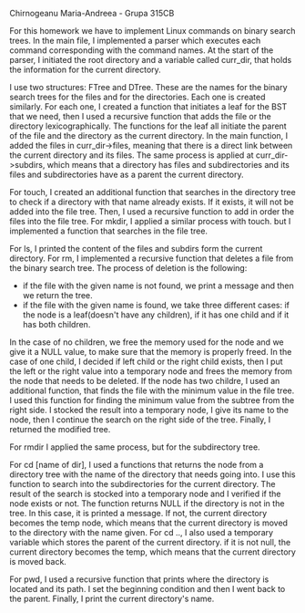 Chirnogeanu Maria-Andreea - Grupa 315CB

For this homework we have to implement Linux commands on binary search trees.
In the main file, I implemented a parser which executes each command
corresponding with the command names.
At the start of the parser, I initiated the root directory and a variable
called curr_dir, that holds the information for the current directory.

I use two structures: FTree and DTree. These are the names for the binary
search trees for the files and for the directories.
Each one is created similarly. For each one, I created a function that
initiates a leaf for the BST that we need, then I used a recursive function
that adds the file or the directory lexicographically.
The functions for the leaf all initiate the parent of the file and the directory
as the current directory. In the main function, I added the files in
curr_dir->files, meaning that there is a direct link between the current directory
and its files. The same process is applied at curr_dir->subdirs, which means
that a directory has files and subdirectories and its files and subdirectories
have as a parent the current directory.

For touch, I created an additional function that searches in the directory
tree to check if a directory with that name already exists. If it exists,
it will not be added into the file tree. Then, I used a recursive function
to add in order the files into the file tree.
For mkdir, I applied a similar process with touch. but I implemented a function
that searches in the file tree.

For ls, I printed the content of the files and subdirs form the current directory.
For rm, I implemented a recursive function that deletes a file from the binary 
search tree. The process of deletion is the following:
- if the file with the given name is not found, we print a message and then
we return the tree.
- if the file with the given name is found, we take three different cases:
if the node is a leaf(doesn't have any children), if it has one child and
if it has both children.

In the case of no children, we free the memory used for the node and we
give it a NULL value, to make sure that the memory is properly freed.
In the case of one child, I decided if left child or the right child
exists, then I put the left or the right value into a temporary node
and frees the memory from the node that needs to be deleted.
If the node has two childre, I used an additional function, that finds the 
file with the minimum value in the file tree. I used this function for finding
the minimum value from the subtree from the right side. I stocked the result
into a temporary node, I give its name to the node, then I continue the search
on the right side of the tree. Finally, I returned the modified tree.

For rmdir I applied the same process, but for the subdirectory tree.

For cd [name of dir], I used a functions that returns the node from a directory 
tree with the name of the directory that needs going into. I use this function
to search into the subdirectories for the current directory.
The result of the search is stocked into a temporary node and I verified if the 
node exists or not. The function returns NULL if the directory is not in the tree.
In this case, it is printed a message. If not, the current directory becomes the
temp node, which means that the current directory is moved to the directory
with the name given. For cd .., I also used a temporary variable which stores
the parent of the current directory. if it is not null, the current directory
becomes the temp, which means that the current directory is moved back.

For pwd, I used a recursive function that prints where the directory is located
and its path. I set the beginning condition and then I went back to the parent.
Finally, I print the current directory's name.
